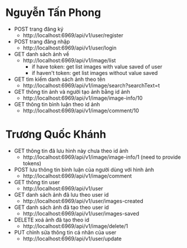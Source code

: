 # Nguyễn Tấn Phong

-   POST trang đăng ký
    -   http://localhost:6969/api/v1/user/register
-   POST trang đăng nhập
    -   http://localhost:6969/api/v1/user/login
-   GET danh sách ảnh về
    -   http://localhost:6969/api/v1/image/list 
        -   if have token: get list images with value saved of user
        -   if haven't token: get list images without value saved
-   GET tìm kiếm danh sách ảnh theo tên
    -   http://localhost:6969/api/v1/image/search?searchText=t
-   GET thông tin ảnh và người tạo ảnh bằng id ảnh
    -   http://localhost:6969/api/v1/image/image-info/10
-   GET thông tin bình luận theo id ảnh
    -   http://localhost:6969/api/v1/image/comment/10

# Trương Quốc Khánh

-   GET thông tin đã lưu hình này chưa theo id ảnh
    -   http://localhost:6969/api/v1/image/image-info/1 (need to provide tokens)
-   POST lưu thông tin bình luận của người dùng với hình ảnh
    -   http://localhost:6969/api/v1/image/comment
-   GET thông tin user
    -   http://localhost:6969/api/v1/user
-   GET danh sách ảnh đã lưu theo user id
    -   http://localhost:6969/api/v1/user/images-created
-   GET danh sách ảnh đã tạo theo user id
    -   http://localhost:6969/api/v1/user/images-saved
-   DELETE xoá ảnh đã tạo theo id
    -   http://localhost:6969/api/v1/image/delete/1
-   PUT chỉnh sửa thông tin cá nhân của user
    -   http://localhost:6969/api/v1/user/update
